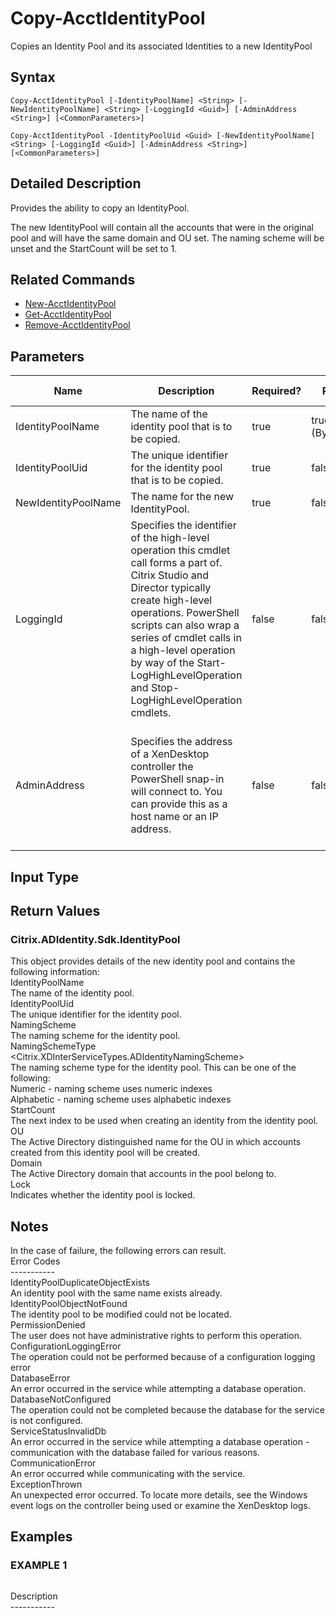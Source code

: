 ﻿# Copy-AcctIdentityPool

   Copies an Identity Pool and its associated Identities to a new IdentityPool

## Syntax
```
Copy-AcctIdentityPool [-IdentityPoolName] <String> [-NewIdentityPoolName] <String> [-LoggingId <Guid>] [-AdminAddress <String>] [<CommonParameters>]

Copy-AcctIdentityPool -IdentityPoolUid <Guid> [-NewIdentityPoolName] <String> [-LoggingId <Guid>] [-AdminAddress <String>] [<CommonParameters>]
```

## Detailed Description
   Provides the ability to copy an IdentityPool.

The new IdentityPool will contain all the accounts that were in the original pool and will have the same domain and OU set. The naming scheme will be unset and the StartCount will be set to 1.

## Related Commands
  * [New-AcctIdentityPool](New-AcctIdentityPool.html)
  * [Get-AcctIdentityPool](Get-AcctIdentityPool.html)
  * [Remove-AcctIdentityPool](Remove-AcctIdentityPool.html)
## Parameters

| Name   | Description | Required? | Pipeline Input | Default Value |
| --- | --- | --- | --- | --- |
| IdentityPoolName | The name of the identity pool that is to be copied. | true | true (ByPropertyName) |  |
| IdentityPoolUid | The unique identifier for the identity pool that is to be copied. | true | false |  |
| NewIdentityPoolName | The name for the new IdentityPool. | true | false |  |
| LoggingId | Specifies the identifier of the high-level operation this cmdlet call forms a part of. Citrix Studio and Director typically create high-level operations. PowerShell scripts can also wrap a series of cmdlet calls in a high-level operation by way of the Start-LogHighLevelOperation and Stop-LogHighLevelOperation cmdlets. | false | false |  |
| AdminAddress | Specifies the address of a XenDesktop controller the PowerShell snap-in will connect to. You can provide this as a host name or an IP address. | false | false | Localhost. Once a value is provided by any cmdlet, this value becomes the default. |

## Input Type

## Return Values
### Citrix.ADIdentity.Sdk.IdentityPool<br>          

This object provides details of the new identity pool and contains the following information:<br>          IdentityPoolName <string><br>          The name of the identity pool.<br>          IdentityPoolUid <Guid><br>          The unique identifier for the identity pool.<br>          NamingScheme <string><br>          The naming scheme for the identity pool.<br>          NamingSchemeType <Citrix.XDInterServiceTypes.ADIdentityNamingScheme><br>          The naming scheme type for the identity pool. This can be one of the following:<br>          Numeric - naming scheme uses numeric indexes<br>          Alphabetic - naming scheme uses alphabetic indexes<br>          StartCount <int><br>          The next index to be used when creating an identity from the identity pool.<br>          OU <string><br>          The Active Directory distinguished name for the OU in which accounts created from this identity pool will be created.<br>          Domain <string><br>          The Active Directory domain that accounts in the pool belong to.<br>          Lock <Boolean><br>          Indicates whether the identity pool is locked.
   ## Notes
   In the case of failure, the following errors can result.<br>    Error Codes<br>    -----------<br>    IdentityPoolDuplicateObjectExists<br>    An identity pool with the same name exists already.<br>    IdentityPoolObjectNotFound<br>    The identity pool to be modified could not be located.<br>    PermissionDenied<br>    The user does not have administrative rights to perform this operation.<br>    ConfigurationLoggingError<br>    The operation could not be performed because of a configuration logging error<br>    DatabaseError<br>    An error occurred in the service while attempting a database operation.<br>    DatabaseNotConfigured<br>    The operation could not be completed because the database for the service is not configured.<br>    ServiceStatusInvalidDb<br>    An error occurred in the service while attempting a database operation - communication with the database failed for various reasons.<br>    CommunicationError<br>    An error occurred while communicating with the service.<br>    ExceptionThrown<br>    An unexpected error occurred.  To locate more details, see the Windows event logs on the controller being used or examine the XenDesktop logs.
## Examples

### EXAMPLE 1
```

```
   Description<br>-----------
